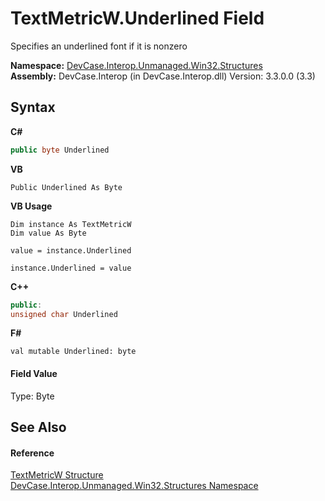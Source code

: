 # TextMetricW.Underlined Field
 

Specifies an underlined font if it is nonzero

**Namespace:**&nbsp;<a href="N_DevCase_Interop_Unmanaged_Win32_Structures">DevCase.Interop.Unmanaged.Win32.Structures</a><br />**Assembly:**&nbsp;DevCase.Interop (in DevCase.Interop.dll) Version: 3.3.0.0 (3.3)

## Syntax

**C#**<br />
``` C#
public byte Underlined
```

**VB**<br />
``` VB
Public Underlined As Byte
```

**VB Usage**<br />
``` VB Usage
Dim instance As TextMetricW
Dim value As Byte

value = instance.Underlined

instance.Underlined = value
```

**C++**<br />
``` C++
public:
unsigned char Underlined
```

**F#**<br />
``` F#
val mutable Underlined: byte
```


#### Field Value
Type: Byte

## See Also


#### Reference
<a href="T_DevCase_Interop_Unmanaged_Win32_Structures_TextMetricW">TextMetricW Structure</a><br /><a href="N_DevCase_Interop_Unmanaged_Win32_Structures">DevCase.Interop.Unmanaged.Win32.Structures Namespace</a><br />